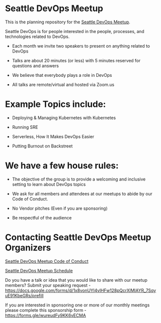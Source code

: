 # Seattle DevOps Meetup

This is the planning repository for the [Seattle DevOps Meetup](https://www.meetup.com/Seattle-DevOps-Meetup/).

Seattle DevOps is for people interested in the people, processes, and technologies related to DevOps.

+ Each month we invite two speakers to present on anything related to DevOps

+ Talks are about 20 minutes (or less) with 5 minutes reserved for questions and answers

+ We believe that everybody plays a role in DevOps

+ All talks are remote/virtual and hosted via Zoom.us

# Example Topics include:

+ Deploying & Managing Kubernetes with Kubernetes

+ Running SRE

+ Serverless, How It Makes DevOps Easier

+ Putting Burnout on Backstreet

# We have a few house rules:

+ The objective of the group is to provide a welcoming and inclusive setting to learn about DevOps topics 

+ We ask for all members and attendees at our meetups to abide by our Code of Conduct. 

+ No Vendor pitches (Even if you are sponsoring)

+ Be respectful of the audience

# Contacting Seattle DevOps Meetup Organizers

[Seattle DevOps Meetup Code of Conduct](https://docs.google.com/document/d/1qgiWwXjH2cVKlQq2yWqvtjzSHFKvZwnPWPNdgwQKzZQ)

[Seattle DevOps Meetup Schedule](https://www.meetup.com/Seattle-DevOps-Meetup/events/)

Do you have a talk or idea that you would like to share with our meetup members? Submit your speaking request - https://docs.google.com/forms/d/1x8vonUYI4vlHFw128pQcrXlMIAYR_7SqyuE91KbeGRs/prefill

If you are interested in sponsoring one or more of our monthly meetings please complete this sponsorship form - https://forms.gle/wureudFy9KK6vECMA
